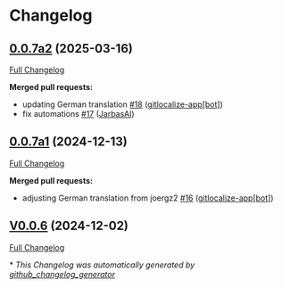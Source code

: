 # Changelog

## [0.0.7a2](https://github.com/OpenVoiceOS/ovos-skill-screenshot/tree/0.0.7a2) (2025-03-16)

[Full Changelog](https://github.com/OpenVoiceOS/ovos-skill-screenshot/compare/0.0.7a1...0.0.7a2)

**Merged pull requests:**

- updating German translation [\#18](https://github.com/OpenVoiceOS/ovos-skill-screenshot/pull/18) ([gitlocalize-app[bot]](https://github.com/apps/gitlocalize-app))
- fix automations [\#17](https://github.com/OpenVoiceOS/ovos-skill-screenshot/pull/17) ([JarbasAl](https://github.com/JarbasAl))

## [0.0.7a1](https://github.com/OpenVoiceOS/ovos-skill-screenshot/tree/0.0.7a1) (2024-12-13)

[Full Changelog](https://github.com/OpenVoiceOS/ovos-skill-screenshot/compare/V0.0.6...0.0.7a1)

**Merged pull requests:**

- adjusting German translation from joergz2 [\#16](https://github.com/OpenVoiceOS/ovos-skill-screenshot/pull/16) ([gitlocalize-app[bot]](https://github.com/apps/gitlocalize-app))

## [V0.0.6](https://github.com/OpenVoiceOS/ovos-skill-screenshot/tree/V0.0.6) (2024-12-02)

[Full Changelog](https://github.com/OpenVoiceOS/ovos-skill-screenshot/compare/0.0.6...V0.0.6)



\* *This Changelog was automatically generated by [github_changelog_generator](https://github.com/github-changelog-generator/github-changelog-generator)*
